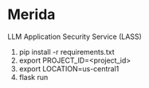 # Merida
LLM Application Security Service (LASS)



1. pip install -r requirements.txt
2. export PROJECT_ID=<project_id>
3. export LOCATION=us-central1
4. flask run
